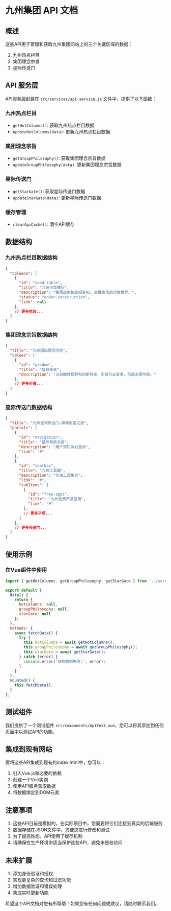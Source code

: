 # 九州集团 API 文档

## 概述
这些API用于管理和获取九州集团网站上的三个关键区域的数据：
1. 九州热点栏目
2. 集团理念宗旨
3. 星际传送门

## API 服务层
API服务层封装在 `src/services/api-service.js` 文件中，提供了以下函数：

### 九州热点栏目
- `getHotColumns()`: 获取九州热点栏目数据
- `updateHotColumns(data)`: 更新九州热点栏目数据

### 集团理念宗旨
- `getGroupPhilosophy()`: 获取集团理念宗旨数据
- `updateGroupPhilosophy(data)`: 更新集团理念宗旨数据

### 星际传送门
- `getStarGate()`: 获取星际传送门数据
- `updateStarGate(data)`: 更新星际传送门数据

### 缓存管理
- `clearApiCache()`: 清空API缓存

## 数据结构

### 九州热点栏目数据结构
```json
{
  "columns": [
    {
      "id": "sand-table",
      "title": "九州沙盘推衍",
      "description": "集团战略智能投资AI，金融市场的沙盘世界。",
      "status": "under-construction",
      "link": null
    },
    // 更多栏目...
  ]
}
```

### 集团理念宗旨数据结构
```json
{
  "title": "九州国际理念宗旨",
  "values": [
    {
      "id": "wisdom",
      "title": "智领未来",
      "description": "以前瞻性视野和创新科技，引领行业变革，创造无限可能。"
    },
    // 更多价值...
  ]
}
```

### 星际传送门数据结构
```json
{
  "title": "九州星河传送门—探索财富之旅",
  "portals": [
    {
      "id": "navigation",
      "title": "星际导航手册",
      "description": "用户须知务必查阅",
      "link": "#"
    },
    {
      "id": "toolbox",
      "title": "九州工具箱",
      "description": "实用工具集合",
      "link": "#",
      "subItems": [
        {
          "id": "free-apps",
          "title": "九州免费产品应用",
          "link": "#"
        },
        // 更多子项...
      ]
    },
    // 更多传送门...
  ]
}
```

## 使用示例

### 在Vue组件中使用
```javascript
import { getHotColumns, getGroupPhilosophy, getStarGate } from '../services/api-service.js';

export default {
  data() {
    return {
      hotColumns: null,
      groupPhilosophy: null,
      starGate: null
    };
  },
  methods: {
    async fetchData() {
      try {
        this.hotColumns = await getHotColumns();
        this.groupPhilosophy = await getGroupPhilosophy();
        this.starGate = await getStarGate();
      } catch (error) {
        console.error('获取数据失败:', error);
      }
    }
  },
  mounted() {
    this.fetchData();
  }
};
```

## 测试组件
我们提供了一个测试组件 `src/components/ApiTest.vue`，您可以将其添加到任何页面中以测试API的功能。

## 集成到现有网站
要将这些API集成到现有的index.html中，您可以：
1. 引入Vue.js和必要的依赖
2. 创建一个Vue实例
3. 使用API服务获取数据
4. 将数据绑定到DOM元素

## 注意事项
1. 这些API目前是模拟的，在实际项目中，您需要将它们连接到真实的后端服务
2. 数据存储在JSON文件中，方便您进行修改和测试
3. 为了提高性能，API使用了缓存机制
4. 请确保在生产环境中适当保护这些API，避免未授权访问

## 未来扩展
1. 添加身份验证和授权
2. 实现更复杂的查询和过滤功能
3. 增加数据验证和错误处理
4. 集成实时更新功能

希望这个API文档对您有所帮助！如果您有任何问题或建议，请随时联系我们。